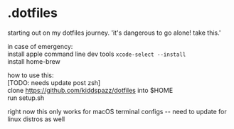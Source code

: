 # .dotfiles  

starting out on my dotfiles journey. 'it's dangerous to go alone! take this.'  

in case of emergency:  
install apple command line dev tools ```xcode-select --install```  
install home-brew  

how to use this:  
[TODO: needs update post zsh]  
clone https://github.com/kiddspazz/dotfiles into $HOME  
run setup.sh  

right now this only works for macOS terminal configs -- need to update for linux distros as well
